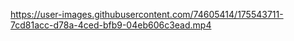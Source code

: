 

https://user-images.githubusercontent.com/74605414/175543711-7cd81acc-d78a-4ced-bfb9-04eb606c3ead.mp4

